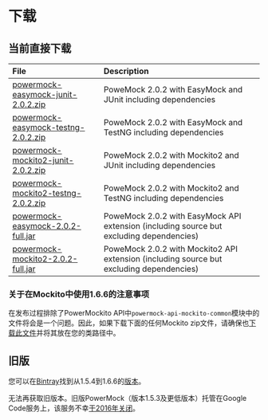 # 下载 #
## 当前直接下载 ##
| File | Description |
|:-----|:------------|
| [powermock-easymock-junit-2.0.2.zip](https://dl.bintray.com/powermock/generic/distributions/powermock-easymock-junit-2.0.2.zip)  | PoweMock 2.0.2 with EasyMock and JUnit including dependencies |
| [powermock-easymock-testng-2.0.2.zip](https://dl.bintray.com/powermock/generic/distributions/powermock-easymock-testng-2.0.2.zip)  | PoweMock 2.0.2 with EasyMock and TestNG including dependencies |
| [powermock-mockito2-junit-2.0.2.zip](https://dl.bintray.com/powermock/generic/distributions/powermock-mockito2-junit-2.0.2.zip)  | PoweMock 2.0.2 with Mockito2 and JUnit including dependencies |
| [powermock-mockito2-testng-2.0.2.zip](https://dl.bintray.com/powermock/generic/distributions/powermock-mockito2-testng-2.0.2.zip)  | 	PoweMock 2.0.2 with Mockito2 and TestNG including dependencies |
| [powermock-easymock-2.0.2-full.jar](https://dl.bintray.com/powermock/generic/org/powermock/powermock-easymock/2.0.2/powermock-easymock-2.0.2-full.jar)  |	PoweMock 2.0.2 with EasyMock API extension (including source but excluding dependencies)  |
| [powermock-mockito2-2.0.2-full.jar](https://dl.bintray.com/powermock/generic/org/powermock/powermock-mockito2/2.0.2/:powermock-mockito2-2.0.2-full.jar)  |	PoweMock 2.0.2 with Mockito2 API extension (including source but excluding dependencies)  |

### 关于在Mockito中使用1.6.6的注意事项 ###
在发布过程排除了PowerMockito API中`powermock-api-mockito-common`模块中的文件将会是一个问题。因此，如果下载下面的任何Mockito zip文件，请确保也[下载此文件](http://central.maven.org/maven2/org/powermock/powermock-api-mockito-common/1.6.6/powermock-api-mockito-common-1.6.6.jar)并将其放在您的类路径中。

## 旧版

您可以在[Bintray](https://bintray.com/johanhaleby/generic/powermock)找到从1.5.4到1.6.6的[版本](https://bintray.com/johanhaleby/generic/powermock)。

无法再获取旧版本。旧版PowerMock（版本1.5.3及更低版本）托管在Google Code服务上，该服务不幸[于2016年关闭](https://opensource.googleblog.com/2015/03/farewell-to-google-code.html)。